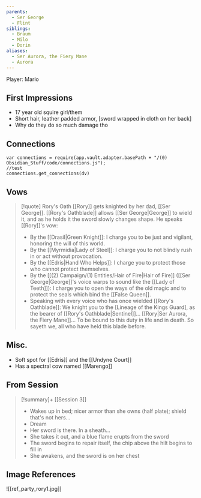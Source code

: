 ```yaml
---
parents:
  - Ser George
  - Flint
siblings:
  - Braum
  - Milo
  - Dorin
aliases:
  - Ser Aurora, the Fiery Mane
  - Aurora
---
```


Player: Marlo

## First Impressions

- 17 year old squire girl/them
- Short hair, leather padded armor, [sword wrapped in cloth on her back]
- Why do they do so much damage tho

## Connections

```dataviewjs
var connections = require(app.vault.adapter.basePath + "/(0) Obsidian_Stuff/code/connections.js");
//test
connections.get_connections(dv)
```

## Vows

> [!quote] Rory's Oath
[[Rory]] gets knighted by her dad, [[Ser George]]. [[Rory's Oathblade]] allows [[Ser George|George]] to wield it, and as he holds it the sword slowly changes shape. He speaks [[Rory]]'s vow:
> 
> - By the [[Drasil|Green Knight]]: I charge you to be just and vigilant, honoring the will of this world.
> - By the [[Myrmidia|Lady of Steel]]: I charge you to not blindly rush in or act without provocation.
> - By the [[Edris|Hand Who Helps]]: I charge you to protect those who cannot protect themselves.
> - By the [[(2) Campaign/(1) Entities/Hair of Fire|Hair of Fire]] ([[Ser George|George]]'s voice warps to sound like the [[Lady of Teeth]]): I charge you to open the ways of the old magic and to protect the seals which bind the [[False Queen]].
> - Speaking with every voice who has once wielded [[Rory's Oathblade]]: We knight you to the [Lineage of the Kings Guard], as the bearer of [[Rory's Oathblade|Sentinel]]... [[Rory|Ser Aurora, the Fiery Mane]]... To be bound to this duty in life and in death. So sayeth we, all who have held this blade before.


## Misc.

- Soft spot for [[Edris]] and the [[Undyne Court]]
- Has a spectral cow named [[Marengo]]

## From Session

> [!summary]+ [[Session 3]]
> - Wakes up in bed; nicer armor than she owns (half plate); shield that's not hers...
> - Dream
> - Her sword is there. In a sheath...
> -  She takes it out, and a blue flame erupts from the sword
> - The sword begins to repair itself, the chip above the hilt begins to fill in
> - She awakens, and the sword is on her chest 

## Image References

![[ref_party_rory1.jpg]]